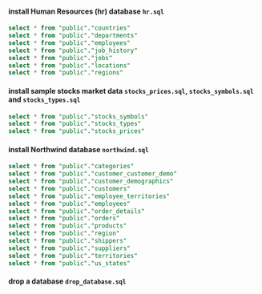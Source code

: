 #### install Human Resources (hr) database `hr.sql`
```sql
select * from "public"."countries"
select * from "public"."departments"
select * from "public"."employees"
select * from "public"."job_history"
select * from "public"."jobs"
select * from "public"."locations"
select * from "public"."regions"
```

#### install sample stocks market data `stocks_prices.sql`, `stocks_symbols.sql` and `stocks_types.sql`
```sql
select * from "public"."stocks_symbols"
select * from "public"."stocks_types"
select * from "public"."stocks_prices"
```

#### install Northwind database `northwind.sql`
```sql
select * from "public"."categories"
select * from "public"."customer_customer_demo"
select * from "public"."customer_demographics"
select * from "public"."customers"
select * from "public"."employee_territories"
select * from "public"."employees"
select * from "public"."order_details"
select * from "public"."orders"
select * from "public"."products"
select * from "public"."region"
select * from "public"."shippers"
select * from "public"."suppliers"
select * from "public"."territories"
select * from "public"."us_states"
```

#### drop a database `drop_database.sql`
```sql

```